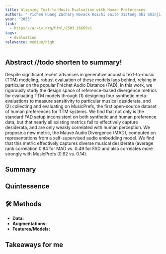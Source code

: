 ```yaml
---
title: Aligning Text-to-Music Evaluation with Human Preferences
authors: " Yichen Huang Zachary Novack Koichi Saito Jiatong Shi Shinji Watanabe Yuki Mitsufuji John Thickstun Chris Donahue"
year: "2025"
link:
  - https://arxiv.org/html/2503.16669v1
tags:
  - evaluation
relevance: medium/high
---
```

## Abstract //todo shorten to summary!
Despite significant recent advances in generative acoustic text-to-music (TTM) modeling, robust evaluation of these models lags behind, relying in particular on the popular Fréchet Audio Distance (FAD). In this work, we rigorously study the design space of reference-based divergence metrics for evaluating TTM models through (1) designing four synthetic meta-evaluations to measure sensitivity to particular musical desiderata, and (2) collecting and evaluating on MusicPrefs, the first open-source dataset of human preferences for TTM systems. We find that not only is the standard FAD setup inconsistent on both synthetic and human preference data, but that nearly all existing metrics fail to effectively capture desiderata, and are only weakly correlated with human perception. We propose a new metric, the Mauve Audio Divergence (MAD), computed on representations from a self-supervised audio embedding model. We find that this metric effectively captures diverse musical desiderata (average rank correlation 0.84 for MAD vs. 0.49 for FAD and also correlates more strongly with MusicPrefs (0.62 vs. 0.14).

## Summary


## Quintessence


## 🛠️ Methods
- **Data:**  
- **Augmentations:**  
- **Features/Models:**  


## Takeaways for me

